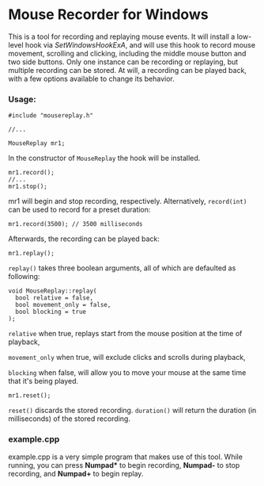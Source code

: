 # Mouse Recorder for Windows
This is a tool for recording and replaying mouse events. It will install a low-level hook via _SetWindowsHookExA_, and will use this hook to record mouse movement, scrolling and clicking, including the middle mouse button and two side buttons. Only one instance can be recording or replaying, but multiple recording can be stored. At will, a recording can be played back, with a few options available to change its behavior.

### Usage:
```
#include "mousereplay.h"

//...

MouseReplay mr1;
```
In the constructor of ```MouseReplay``` the hook will be installed.

```
mr1.record();
//...
mr1.stop();
```
mr1 will begin and stop recording, respectively. Alternatively, ```record(int)``` can be used to record for a preset duration:
```
mr1.record(3500); // 3500 milliseconds
```

Afterwards, the recording can be played back:
```
mr1.replay();
```
```replay()``` takes three boolean arguments, all of which are defaulted as following:
```
void MouseReplay::replay(
  bool relative = false,
  bool movement_only = false,
  bool blocking = true
);
```
```relative``` when true, replays start from the mouse position at the time of playback,

```movement_only``` when true, will exclude clicks and scrolls during playback,

```blocking``` when false, will allow you to move your mouse at the same time that it's being played.

```
mr1.reset();
```
```reset()``` discards the stored recording. ```duration()``` will return the duration (in milliseconds) of the stored recording.



### example.cpp
example.cpp is a very simple program that makes use of this tool. While running, you can press __Numpad*__ to begin recording, __Numpad-__ to stop recording, and __Numpad+__ to begin replay.

